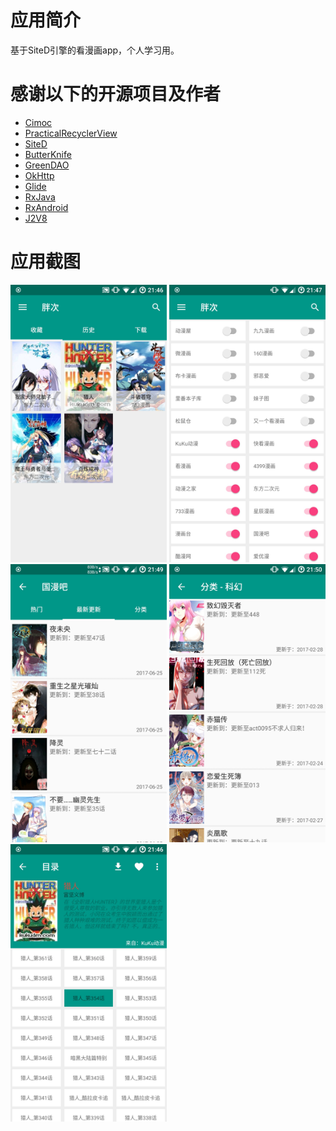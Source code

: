 # 应用简介
基于SiteD引擎的看漫画app，个人学习用。


# 感谢以下的开源项目及作者
- [Cimoc](https://github.com/Arachnid-27/Cimoc)
- [PracticalRecyclerView](https://github.com/ssseasonnn/PracticalRecyclerView)
- [SiteD](https://github.com/noear/SiteD)
- [ButterKnife](https://github.com/JakeWharton/butterknife)
- [GreenDAO](https://github.com/greenrobot/greenDAO)
- [OkHttp](https://github.com/square/okhttp)
- [Glide](https://github.com/bumptech/glide)
- [RxJava](https://github.com/ReactiveX/RxJava)
- [RxAndroid](https://github.com/ReactiveX/RxAndroid)
- [J2V8](https://github.com/eclipsesource/J2V8)

# 应用截图
<img src="./screenshot/01.jpg" width="250">
<img src="./screenshot/02.jpg" width="250">
<img src="./screenshot/03.jpg" width="250">
<img src="./screenshot/04.jpg" width="250">
<img src="./screenshot/05.jpg" width="250">
